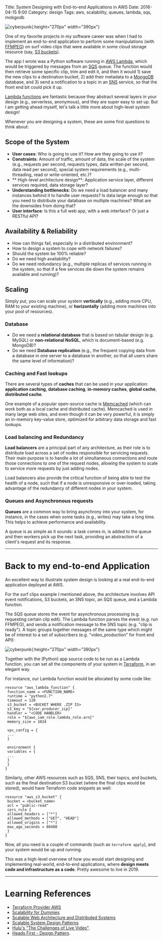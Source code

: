 Title: System Designing with End-to-end Applications in AWS
Date: 2016-04-15 9:00 
Category: design
Tags: aws, scalability, queues, lambda, sqs, mobgodb

![cyberpunk](./cyberpunk/city.jpg){:height="270px" width="390px"}

One of my favorite projects in my software career was when I had to implement an end-to-end application to perform some manipulations (with [FFMPEG](https://ffmpeg.org/)) on surf video clips that were available in some cloud storage resource (say, [S3 buckets](https://docs.aws.amazon.com/AmazonS3/latest/dev/UsingBucket.html)).

The app I wrote was a Python software running in [AWS Lambda](https://aws.amazon.com/lambda/), which would be triggered by messages from an [SQS](https://aws.amazon.com/sqs/) queue. The function would then retrieve some specific clip, trim and edit it, and then it would 1) save the new clips to a destination bucket, 2) add their metadata to a [MongoDB](https://www.mongodb.com/) database, and 3) send a notification to a topic in an [SNS](https://aws.amazon.com/sns/) service, so that the front end bit could pick it up.

[Lambda functions](https://en.wikipedia.org/wiki/Anonymous_function) are fantastic because they abstract several layers in your design (e.g., serverless, anonymous), and they are super easy to set up. But I am getting ahead myself, let's talk a little more about high-level system design!

Whenever you are designing a system, these are some first questions to think about:

## Scope of the System

- **User cases**: Who is going to use it? How are they going to use it?
- **Constraints**: Amount of traffic, amount of data, the scale of the system (e.g., requests per second, requests types, data written per second, data read per second), special system requirements (e.g., multi-threading, read or write-oriented, etc.)?
- ** High-level architecture design**: Application service layer, different services required, data storage layer?
- **Understanding bottlenecks**: Do we need a load balancer and many instances behind it to handle user requests? Is data large enough so that you need to distribute your database on multiple machines? What are the downsides from doing that?
- **User interface**: Is this a full web app, with a web interface? Or just a RESTful API?


## Availability & Reliability

- How can things fail, especially in a distributed environment?
- How to design a system to cope with network failures?
- Should the system be 100% reliable? 
- Do we need high availability? 
- Do we need redundancy (e.g., multiple replicas of services running in the system, so that if a few services die down the system remains available and running)?

## Scaling

Simply put, you can scale your system **vertically** (e.g., adding more CPU, RAM to your existing machine), or **horizontally** (adding more machines into your pool of resources).

### Database

- Do we need a **relational database** that is based on tabular design (e.g. MySQL) or **non-relational NoSQL**, which is document-based (e.g. MongoDB)?
- Do we need **Database replication** (e.g., the frequent copying data from a database in one server to a database in another, so that all users share the same level of information)?


### Caching and Fast lookups

There are several types of **caches** that can be used in your application: **application caching**, **database caching**, **in-memory caches**, **global cache**, **distributed cache**.

One example of a popular open-source cache is [Memcached](http://memcached.org/) (which can work both as a local cache and distributed cache). Memcached is used in many large web sites, and even though it can be very powerful, it is simply an in-memory key-value store, optimized for arbitrary data storage and fast lookups.


### Load balancing and Redundancy

**Load balancers** are a principal part of any architecture, as their role is to distribute load across a set of nodes responsible for servicing requests. Their main purpose is to handle a lot of simultaneous connections and route those connections to one of the request nodes, allowing the system to scale to service more requests by just adding nodes.

Load balancers also provide the critical function of being able to test the health of a node, such that if a node is unresponsive or over-loaded, taking advantage of the redundancy of different nodes in your system.


### Queues and Asynchronous requests

**Queues** are a common way to bring asynchrony into your system, for instance, in the cases when some tasks (e.g., writes) may take a long time. This helps to achieve performance and availability.

 A queue is as simple as it sounds: a task comes in, is added to the queue and then workers pick up the next task, providing an abstraction of a client's request and its response.

-------

# Back to my end-to-end Application

An excellent way to illustrate system design is looking at a real end-to-end application deployed at AWS. 

For the surf clips example I mentioned above, the architecture involves API event notifications, S3 buckets, an SNS topic, an SQS queue, and a Lambda function.

The SQS queue stores the event for asynchronous processing (e.g. requesting certain clip edit). The Lambda function parses the event (e.g. run FFMPEG), and sends a notification message to the SNS topic (e.g. "clip is ready"). A topic groups together messages of the same type which might be of interest to a set of subscribers (e.g. "video_production" for front end API):

![cyberpunk](./cyberpunk/aws.png){:height="270px" width="390px"}

Together with the (Python) app source code to be run as a Lambda function, you can set all the components of your system in [Terraform](https://www.terraform.io/), in an elegant way. 

For instance, our Lambda function would be allocated by some code like:

```
resource "aws_lambda_function" {
 function_name = <FUNCTION_NAME>
 runtime = "python2.7"
 timeout = 120
 s3_bucket = <BUCKET WHERE .ZIP IS>
 s3_key = "${var.producer_zip}"
 handler = "<CODE HANDLER>
 role = "${aws_iam_role.lambda_role.arn}"
 memory_size = 1024

 vpc_config = {
 ...
 }

 environment {
 variables = {
 ...
 }
 }
}
```

Similarly, other AWS resources such as SQS, SNS, their topics, and buckets, such as the final destination S3 bucket (where the final clips would be stored), would have Terraform code snippets as well:

```
resource "aws_s3_bucket" {
 bucket = <bucket_name>
 acl = "public-read"
 cors_rule {
 allowed_headers = ["*"]
 allowed_methods = ["GET", "HEAD"]
 allowed_origins = ["*"]
 max_age_seconds = 86400
 }
}
```

Now, all you need is a couple of commands (such as `terraform apply`), and your system would be up and running. 

This was a high-level overview of how you would start designing and implementing real-world, end-to-end applications, where **design meets code and infrastructure as a code**. Pretty awesome to live in 2019.

----------------------

# Learning References

* [Terraform Provider AWS](https://github.com/terraform-providers/terraform-provider-aws)
* [Scalability for Dummies](http://www.lecloud.net/tagged/scalability)
* [Scalable Web Architecture and Distributed Systems](http://www.aosabook.org/en/distsys.html)
* [Scalable System Design Patterns](http://horicky.blogspot.com/2010/10/scalable-system-design-patterns.html)
* [Hulu's "The Challenges of Live Video"](https://medium.com/hulu-tech-blog/the-challenges-of-live-linear-video-ingest-part-one-live-versus-on-demand-system-requirements-89238f3af4f6).
* [Heads First - Design Pattern](https://www.u-cursos.cl/usuario/f133dab21b6cbf814b4607124f431358/mi_blog/r/head_first_design_patterns.pdf).


